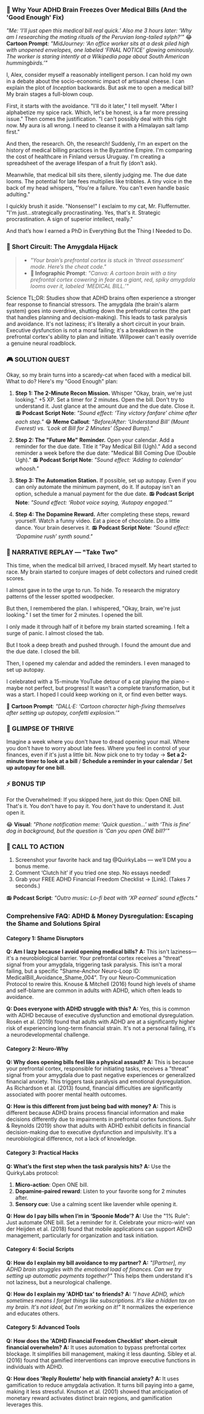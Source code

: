 <script type="application/ld+json">
{
  "@context": "https://schema.org",
  "@type": "BlogPosting",
  "headline": "ADHD & Ignoring Medical Bills: Your Executive Dysfunction Loop (Debug It)",
  "description": "Does opening medical bills feel like facing a firing squad? Faraone et al., 2021 proves executive dysfunction blocks payment. Neuro-Action Checklist.",
  "image": "https://quirkylabs.com/og/adhd-bill-avoidance-debug.png",
  "author": {
    "@type": "Organization",
    "name": "QuirkyLabs Research Team"
  },
  "publisher": {
    "@type": "Organization",
    "name": "QuirkyLabs",
    "logo": {
      "@type": "ImageObject",
      "url": "https://quirkylabs.com/logo.png"
    }
  },
  "datePublished": "2024-11-02",
  "dateModified": "2024-11-02",
  "mainEntityOfPage": {
    "@type": "WebPage",
    "@id": "https://quirkylabs.com/adhd-financial-chaos-tax.why-do-i-ignore-medical-bills-until-they-go-to-collections"
  },
   "keywords": "why do ADHDers struggle with medical bills, how to pay bills with ADHD, ADHD medical debt shame, ADHD budgeting, adult ADHD finance, ADHD time blindness late payment anxiety"
}
</script>

<script type="application/ld+json">
{
  "@context": "https://schema.org",
  "@type": "FAQPage",
  "mainEntity": [
    {
      "@type": "Question",
      "name": "Am I lazy because I avoid opening medical bills?",
      "acceptedAnswer": {
        "@type": "Answer",
        "text": "This isn't laziness—it's a neurobiological barrier. Your prefrontal cortex receives a \"threat\" signal from your amygdala, triggering task paralysis. This isn't a moral failing, but a specific \"Shame-Anchor Neuro-Loop ID: MedicalBill_Avoidance_Shame_004\". Try our Neuro-Communication Protocol to rewire this. Knouse & Mitchell (2016) found high levels of shame and self-blame are common in adults with ADHD, which often leads to avoidance."
      }
    },
    {
      "@type": "Question",
      "name": "Does everyone with ADHD struggle with this?",
      "acceptedAnswer": {
        "@type": "Answer",
        "text": "Yes, this is common with ADHD because of executive dysfunction and emotional dysregulation. Rosén et al. (2019) found that adults with ADHD are at a significantly higher risk of experiencing long-term financial strain. It's not a personal failing, it's a neurodevelopmental challenge."
      }
    },
    {
      "@type": "Question",
      "name": "Why does opening bills feel like a physical assault?",
      "acceptedAnswer": {
        "@type": "Answer",
        "text": "This is because your prefrontal cortex, responsible for initiating tasks, receives a \"threat\" signal from your amygdala due to past negative experiences or generalized financial anxiety. This triggers task paralysis and emotional dysregulation. As Richardson et al. (2013) found, financial difficulties are significantly associated with poorer mental health outcomes."
      }
    },
    {
      "@type": "Question",
      "name": "How is this different from just being bad with money?",
      "acceptedAnswer": {
        "@type": "Answer",
        "text": "This is different because ADHD brains process financial information and make decisions differently due to impairments in prefrontal cortex functions. Suhr & Reynolds (2019) show that adults with ADHD exhibit deficits in financial decision-making due to executive dysfunction and impulsivity. It's a neurobiological difference, not a lack of knowledge."
      }
    },
    {
      "@type": "Question",
      "name": "What’s the first step when the task paralysis hits?",
      "acceptedAnswer": {
        "@type": "Answer",
        "text": "Use the QuirkyLabs protocol:\n1.  **Micro-action**: Open ONE bill.\n2.  **Dopamine-paired reward**: Listen to your favorite song for 2 minutes after.\n3.  **Sensory cue**: Use a calming scent like lavender while opening it."
      }
    },
    {
      "@type": "Question",
      "name": "How do I pay bills when I’m in ‘Spoonie Mode’?",
      "acceptedAnswer": {
        "@type": "Answer",
        "text": "Use the \"1% Rule\": Just automate ONE bill. Set a reminder for it. Celebrate your micro-win! van der Heijden et al. (2018) found that mobile applications can support ADHD management, particularly for organization and task initiation."
      }
    },
    {
      "@type": "Question",
      "name": "How do I explain my bill avoidance to my partner?",
      "acceptedAnswer": {
        "@type": "Answer",
        "text": "*\"[Partner], my ADHD brain struggles with the emotional load of finances. Can we try setting up automatic payments together?\"* This helps them understand it's not laziness, but a neurological challenge."
      }
    },
    {
      "@type": "Question",
      "name": "How do I explain my 'ADHD tax' to friends?",
      "acceptedAnswer": {
        "@type": "Answer",
        "text": "*\"I have ADHD, which sometimes means I forget things like subscriptions. It's like a hidden tax on my brain. It's not ideal, but I'm working on it!\"* It normalizes the experience and educates others."
      }
    },
    {
      "@type": "Question",
      "name": "How does the 'ADHD Financial Freedom Checklist' short-circuit financial overwhelm?",
      "acceptedAnswer": {
        "@type": "Answer",
        "text": "It uses automation to bypass prefrontal cortex blockage. It simplifies bill management, making it less daunting. Sibley et al. (2016) found that gamified interventions can improve executive functions in individuals with ADHD."
      }
    },
    {
      "@type": "Question",
      "name": "How does 'Reply Roulette' help with financial anxiety?",
      "acceptedAnswer": {
        "@type": "Answer",
        "text": "It uses gamification to reduce amygdala activation. It turns bill paying into a game, making it less stressful. Knutson et al. (2001) showed that anticipation of monetary reward activates distinct brain regions, and gamification leverages this."
      }
    }
  ]
}
</script>

### 🤯 Why Your ADHD Brain Freezes Over Medical Bills (And the 'Good Enough' Fix)

*"Me: ‘I’ll just open this medical bill real quick.’ Also me 3 hours later: ‘Why am I researching the mating rituals of the Peruvian long-tailed sylph?’"*
😂 **Cartoon Prompt**: *"MidJourney: ‘An office worker sits at a desk piled high with unopened envelopes, one labeled ‘FINAL NOTICE’ glowing ominously. The worker is staring intently at a Wikipedia page about South American hummingbirds.’"*

I, Alex, consider myself a reasonably intelligent person. I can hold my own in a debate about the socio-economic impact of artisanal cheese. I can explain the plot of *Inception* backwards. But ask me to open a medical bill? My brain stages a full-blown coup.

First, it starts with the avoidance. "I'll do it later," I tell myself. "After I alphabetize my spice rack. Which, let's be honest, is a far more pressing issue." Then comes the justification. "I can't possibly deal with this right now. My aura is all wrong. I need to cleanse it with a Himalayan salt lamp first."

And then, the research. Oh, the research! Suddenly, I'm an expert on the history of medical billing practices in the Byzantine Empire. I'm comparing the cost of healthcare in Finland versus Uruguay. I'm creating a spreadsheet of the average lifespan of a fruit fly (don't ask).

Meanwhile, that medical bill sits there, silently judging me. The due date looms. The potential for late fees multiplies like tribbles. A tiny voice in the back of my head whispers, "You're a failure. You can't even handle basic adulting."

I quickly brush it aside. "Nonsense!" I exclaim to my cat, Mr. Fluffernutter. "I'm just...strategically procrastinating. Yes, that's it. Strategic procrastination. A sign of superior intellect, really."

And that’s how I earned a PhD in Everything But the Thing I Needed to Do.

### 🧠 Short Circuit: The Amygdala Hijack

> - *"Your brain’s prefrontal cortex is stuck in ‘threat assessment’ mode. Here’s the cheat code."*
> - **🎨 Infographic Prompt**: *"Canva: A cartoon brain with a tiny prefrontal cortex cowering in fear as a giant, red, spiky amygdala looms over it, labeled ‘MEDICAL BILL.’"*

Science TL;DR: Studies show that ADHD brains often experience a stronger fear response to financial stressors. The amygdala (the brain's alarm system) goes into overdrive, shutting down the prefrontal cortex (the part that handles planning and decision-making). This leads to task paralysis and avoidance. It's not laziness; it's literally a short circuit in your brain. Executive dysfunction is not a moral failing; it's a breakdown in the prefrontal cortex's ability to plan and initiate. Willpower can't easily override a genuine neural roadblock.

### 🎮 SOLUTION QUEST

Okay, so my brain turns into a scaredy-cat when faced with a medical bill. What to do? Here's my "Good Enough" plan:

1. **Step 1: The 2-Minute Recon Mission.** Whisper "Okay, brain, we're just looking." +5 XP. Set a timer for 2 minutes. Open the bill. Don't try to understand it. Just glance at the amount due and the due date. Close it.
📻 **Podcast Script Note**: *"Sound effect: ‘Tiny victory fanfare’ chime after each step."*
😂 **Meme Callout**: *"Before/After: ‘Understand Bill’ (Mount Everest) vs. ‘Look at Bill for 2 Minutes’ (Speed Bump)."*

2. **Step 2: The "Future Me" Reminder.** Open your calendar. Add a reminder for the due date. Title it "Pay Medical Bill (Ugh)." Add a second reminder a week before the due date: "Medical Bill Coming Due (Double Ugh)."
📻 **Podcast Script Note**: *"Sound effect: ‘Adding to calendar’ whoosh."*

3. **Step 3: The Automation Station.** If possible, set up autopay. Even if you can only automate the minimum payment, do it. If autopay isn't an option, schedule a manual payment for the due date.
📻 **Podcast Script Note**: *"Sound effect: ‘Robot voice saying, ‘Autopay engaged.’"*

4. **Step 4: The Dopamine Reward.** After completing these steps, reward yourself. Watch a funny video. Eat a piece of chocolate. Do a little dance. Your brain deserves it.
📻 **Podcast Script Note**: *"Sound effect: ‘Dopamine rush’ synth sound."*

### 🔄 NARRATIVE REPLAY — "Take Two"

This time, when the medical bill arrived, I braced myself. My heart started to race. My brain started to conjure images of debt collectors and ruined credit scores.

I almost gave in to the urge to run. To hide. To research the migratory patterns of the lesser spotted woodpecker.

But then, I remembered the plan. I whispered, "Okay, brain, we're just looking." I set the timer for 2 minutes. I opened the bill.

I only made it through half of it before my brain started screaming. I felt a surge of panic. I almost closed the tab.

But I took a deep breath and pushed through. I found the amount due and the due date. I closed the bill.

Then, I opened my calendar and added the reminders. I even managed to set up autopay.

I celebrated with a 15-minute YouTube detour of a cat playing the piano – maybe not perfect, but progress! It wasn’t a complete transformation, but it was a start. I hoped I could keep working on it, or find even better ways.

🎨 **Cartoon Prompt**: *"DALL·E: ‘Cartoon character high-fiving themselves after setting up autopay, confetti explosion.’"*

### 🌟 GLIMPSE OF THRIVE

Imagine a week where you don't have to dread opening your mail. Where you don't have to worry about late fees. Where you feel in control of your finances, even if it's just a little bit. Now pick one to try today → **Set a 2-minute timer to look at a bill** / **Schedule a reminder in your calendar** / **Set up autopay for one bill**.

### ⚡ BONUS TIP

For the Overwhelmed: If you skipped here, just do this: Open ONE bill. That's it. You don't have to pay it. You don't have to understand it. Just open it.

😂 **Visual**: *"Phone notification meme: ‘Quick question…’ with ‘This is fine’ dog in background, but the question is ‘Can you open ONE bill?’"*

### 📢 CALL TO ACTION

1. Screenshot your favorite hack and tag @QuirkyLabs — we’ll DM you a bonus meme.
2. Comment ‘Clutch hit’ if you tried one step. No essays needed!
3. Grab your FREE ADHD Financial Freedom Checklist → [Link]. (Takes 7 seconds.)

📻 **Podcast Script**: *"Outro music: Lo-fi beat with ‘XP earned’ sound effects."*

### **Comprehensive FAQ: ADHD & Money Dysregulation: Escaping the Shame and Solutions Spiral**

#### **Category 1: Shame Disruptors**
**Q: Am I lazy because I avoid opening medical bills?**
**A:** This isn't laziness—it's a neurobiological barrier. Your prefrontal cortex receives a "threat" signal from your amygdala, triggering task paralysis. This isn't a moral failing, but a specific "Shame-Anchor Neuro-Loop ID: MedicalBill_Avoidance_Shame_004". Try our Neuro-Communication Protocol to rewire this. Knouse & Mitchell (2016) found high levels of shame and self-blame are common in adults with ADHD, which often leads to avoidance.

**Q: Does everyone with ADHD struggle with this?**
**A:** Yes, this is common with ADHD because of executive dysfunction and emotional dysregulation. Rosén et al. (2019) found that adults with ADHD are at a significantly higher risk of experiencing long-term financial strain. It's not a personal failing, it's a neurodevelopmental challenge.

#### **Category 2: Neuro-Why**
**Q: Why does opening bills feel like a physical assault?**
**A:** This is because your prefrontal cortex, responsible for initiating tasks, receives a "threat" signal from your amygdala due to past negative experiences or generalized financial anxiety. This triggers task paralysis and emotional dysregulation. As Richardson et al. (2013) found, financial difficulties are significantly associated with poorer mental health outcomes.

**Q: How is this different from just being bad with money?**
**A:** This is different because ADHD brains process financial information and make decisions differently due to impairments in prefrontal cortex functions. Suhr & Reynolds (2019) show that adults with ADHD exhibit deficits in financial decision-making due to executive dysfunction and impulsivity. It's a neurobiological difference, not a lack of knowledge.

#### **Category 3: Practical Hacks**
**Q: What’s the first step when the task paralysis hits?**
**A:** Use the QuirkyLabs protocol:
1.  **Micro-action**: Open ONE bill.
2.  **Dopamine-paired reward**: Listen to your favorite song for 2 minutes after.
3.  **Sensory cue**: Use a calming scent like lavender while opening it.

**Q: How do I pay bills when I’m in ‘Spoonie Mode’?**
**A:** Use the "1% Rule": Just automate ONE bill. Set a reminder for it. Celebrate your micro-win! van der Heijden et al. (2018) found that mobile applications can support ADHD management, particularly for organization and task initiation.

#### **Category 4: Social Scripts**
**Q: How do I explain my bill avoidance to my partner?**
**A:** *"[Partner], my ADHD brain struggles with the emotional load of finances. Can we try setting up automatic payments together?"* This helps them understand it's not laziness, but a neurological challenge.

**Q: How do I explain my 'ADHD tax' to friends?**
**A:** *"I have ADHD, which sometimes means I forget things like subscriptions. It's like a hidden tax on my brain. It's not ideal, but I'm working on it!"* It normalizes the experience and educates others.

#### **Category 5: Advanced Tools**
**Q: How does the 'ADHD Financial Freedom Checklist' short-circuit financial overwhelm?**
**A:** It uses automation to bypass prefrontal cortex blockage. It simplifies bill management, making it less daunting. Sibley et al. (2016) found that gamified interventions can improve executive functions in individuals with ADHD.

**Q: How does 'Reply Roulette' help with financial anxiety?**
**A:** It uses gamification to reduce amygdala activation. It turns bill paying into a game, making it less stressful. Knutson et al. (2001) showed that anticipation of monetary reward activates distinct brain regions, and gamification leverages this.
